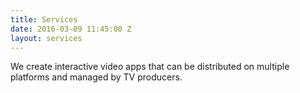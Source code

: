 ```yaml
---
title: Services
date: 2016-03-09 11:45:00 Z
layout: services
---
```


We create interactive video apps that can be distributed on multiple platforms and managed by TV producers.